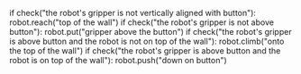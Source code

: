 

if check("the robot's gripper is not vertically aligned with button"):
   robot.reach("top of the wall") 
if check("the robot's gripper is not above button"):
   robot.put("gripper above the button") 
if check("the robot's gripper is above button and the robot is not on top of the wall"):
    robot.climb("onto the top of the wall")
if check("the robot's gripper is above button and the robot is on top of the wall"):
   robot.push("down on button")